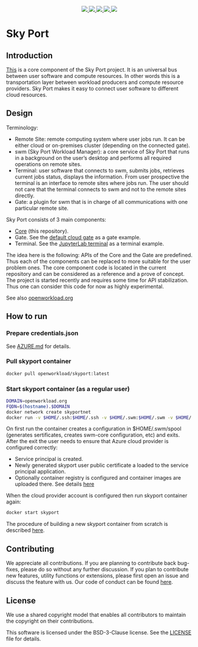 <p align="center">
    <a href="https://www.linux.org/" alt="Linux">
        <img src="https://img.shields.io/badge/Linux-%23.svg?logo=linux&color=FCC624&logoColor=black" />
    </a>
    <a href="https://www.erlang.org/" alt="Supported Erlang version">
        <img src="https://img.shields.io/badge/Erlang-27-green.svg" />
    </a>
    <a href="LICENSE" alt="License">
        <img src="https://img.shields.io/github/license/openworkload/swm-core" />
    </a>
    <a href="CODE_OF_CONDUCT.md" alt="Contributor Covenant">
        <img src="https://img.shields.io/badge/Contributor%20Covenant-2.1-4baaaa.svg" />
    </a>
    <a href="https://github.com/openworkload/swm-core/actions/workflows/ci.yml" alt="Latest CI tests result">
        <img src="https://github.com/openworkload/swm-core/actions/workflows/ci.yml/badge.svg?event=push" />
    </a>
</p>

Sky Port
========


## Introduction

[This](https://github.com/openworkload/swm-core) is a core component of the Sky Port project. It is an universal bus between user software and compute resources. In other words this is a transportation layer between workload producers and compute resource providers. Sky Port makes it easy to connect user software to different cloud resources.


## Design

Terminology:

* Remote Site: remote computing system where user jobs run. It can be either cloud or on-premises cluster (depending on the connected gate).
* swm (Sky Port Workload Manager): a core service of Sky Port that runs in a background on the user’s desktop and performs all required operations on remote sites.
* Terminal: user software that connects to swm, submits jobs, retrieves current jobs status, displays the information. From user prospective the terminal is an interface to remote sites where jobs run. The user should not care that the terminal connects to swm and not to the remote sites directly.
* Gate: a plugin for swm that is in charge of all communications with one particular remote site.


Sky Port consists of 3 main components:
   * [Core](https://github.com/openworkload/swm-core) (this repository).
   * Gate. See the [default cloud gate](https://github.com/openworkload/swm-cloud-gate) as a gate example.
   * Terminal. See the [JupyterLab terminal](https://github.com/openworkload/swm-jupyter-term) as a terminal example.

The idea here is the following: APIs of the Core and the Gate are predefined. Thus each of the components can be replaced to more suitable for the user problem ones. The core component code is located in the current repository and can be considered as a reference and a prove of concept. The project is started recently and requires some time for API stabilization. Thus one can consider this code for now as highly experimental.

See also [openworkload.org](https://openworkload.org) 


## How to run

### Prepare credentials.json

See [AZURE.md](HOWTO/AZURE.md) for details.

### Pull skyport container
```bash
docker pull openworkload/skyport:latest
```

### Start skyport container (as a regular user)
```bash
DOMAIN=openworkload.org
FQDN=$(hostname).$DOMAIN
docker network create skyportnet
docker run -v $HOME/.ssh:$HOME/.ssh -v $HOME/.swm:$HOME/.swm -v $HOME/.cache/swm:/root/.cache/swm --name skyport --network skyportnet --network-alias $FQDN -h $(hostname) --domainname $DOMAIN -ti -e SKYPORT_USER=$(id -u -n) -e SKYPORT_USER_ID=$(id -u) openworkload/skyport
```
On first run the container creates a configuration in $HOME/.swm/spool (generates sertificates, creates swm-core configuration, etc) and exits.
After the exit the user needs to ensure that Azure cloud provider is configured correctly:
* Service principal is created.
* Newly generated skyport user public certificate a loaded to the service principal application.
* Optionally container registry is configured and container images are uploaded there.
See details [here](HOWTO/AZURE.md)

When the cloud provider account is configured then run skyport container again:
```bash
docker start skyport
```
The procedure of building a new skyport container from scratch is described [here](HOWTO/BUILD.md).


## Contributing

We appreciate all contributions. If you are planning to contribute back bug-fixes, please do so without any further discussion. If you plan to contribute new features, utility functions or extensions, please first open an issue and discuss the feature with us. Our code of conduct can be found [here](CODE_OF_CONDUCT.md).


## License

We use a shared copyright model that enables all contributors to maintain the copyright on their contributions.

This software is licensed under the BSD-3-Clause license. See the [LICENSE](LICENSE) file for details.
